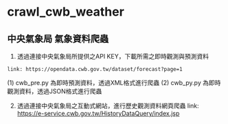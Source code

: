 # crawl_cwb_weather
## 中央氣象局 氣象資料爬蟲

1. 透過連接中央氣象局所提供之API KEY，下載所需之即時觀測與預測資料
~~~
link: https://opendata.cwb.gov.tw/dataset/forecast?page=1
~~~
   (1) cwb_pre.py 為即時預測資料，透過XML格式進行爬蟲
   (2) cwb_py.py 為即時觀測資料，透過JSON格式進行爬蟲
   
2. 透過連接中央氣象局之互動式網站，進行歷史觀測資料網頁爬蟲
   link:  https://e-service.cwb.gov.tw/HistoryDataQuery/index.jsp
